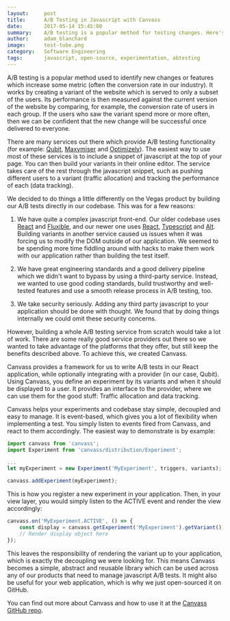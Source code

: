 ```yaml
---
layout:     post
title:      A/B Testing in Javascript with Canvass
date:       2017-05-14 15:45:00
summary:    A/B testing is a popular method for testing changes. Here's how we do it with the Canvass library.
author:     adam_blanchard
image:      test-tube.png
category:   Software Engineering
tags:       javascript, open-source, experimentation, abtesting
---
```

A/B testing is a popular method used to identify new changes or features which increase some metric (often the conversion rate in our industry). It works by creating a variant of the website which is served to only a subset of the users. Its performance is then measured against the current version of the website by comparing, for example, the conversion rate of users in each group. If the users who saw the variant spend more or more often, then we can be confident that the new change will be successful once delivered to everyone.

There are many services out there which provide A/B testing functionality (for example: [Qubit](http://www.qubit.com/), [Maxymiser](https://www.maxymiser.com/) and [Optimizely](https://www.optimizely.com/)). The easiest way to use most of these services is to include a snippet of javascript at the top of your page. You can then build your variants in their online editor. The service takes care of the rest through the javascript snippet, such as pushing different users to a variant (traffic allocation) and tracking the performance of each (data tracking).

We decided to do things a little differently on the Vegas product by building our A/B tests directly in our codebase. This was for a few reasons:

1. We have quite a complex javascript front-end. Our older codebase uses [React](https://facebook.github.io/react/) and [Fluxible](http://fluxible.io/), and our newer one uses [React](https://facebook.github.io/react/), [Typescript](https://www.typescriptlang.org/) and [Alt](http://alt.js.org/). Building variants in another service caused us issues when it was forcing us to modify the DOM outside of our application. We seemed to be spending more time fiddling around with hacks to make them work with our application rather than building the test itself.

2. We have great engineering standards and a good delivery pipeline which we didn't want to bypass by using a third-party service. Instead, we wanted to use good coding standards, build trustworthy and well-tested features and use a smooth release process in A/B testing, too.

3. We take security seriously. Adding any third party javascript to your application should be done with thought. We found that by doing things internally we could omit these security concerns.

However, building a whole A/B testing service from scratch would take a lot of work. There are some really good service providers out there so we wanted to take advantage of the platforms that they offer, but still keep the benefits described above. To achieve this, we created Canvass.

Canvass provides a framework for us to write A/B tests in our React application, while optionally integrating with a provider (in our case, Qubit). Using Canvass, you define an experiment by its variants and when it should be displayed to a user. It provides an interface to the provider, where we can use them for the good stuff: Traffic allocation and data tracking.

Canvass helps your experiments and codebase stay simple, decoupled and easy to manage. It is event-based, which gives you a lot of flexibility when implementing a test. You simply listen to events fired from Canvass, and react to them accordingly. The easiest way to demonstrate is by example:

```javascript
import canvass from 'canvass';
import Experiment from 'canvass/distribution/Experiment';

...
let myExperiment = new Experiment('MyExperiment', triggers, variants);

canvass.addExperiment(myExperiment);
```

This is how you register a new experiment in your application. Then, in your view layer, you would simply listen to the ACTIVE event and render the view accordingly:

```javascript
canvass.on('MyExperiment.ACTIVE', () => {
    const display = canvass.getExperiment('MyExperiment').getVariant());
    // Render display object here
});
```

This leaves the responsibility of rendering the variant up to your application, which is exactly the decoupling we were looking for. This means Canvass becomes a simple, abstract and reusable library which can be used across any of our products that need to manage javascript A/B tests. It might also be useful for your web application, which is why we just open-sourced it on GitHub.

You can find out more about Canvass and how to use it at the [Canvass GitHub repo](https://github.com/skybet/canvass).

